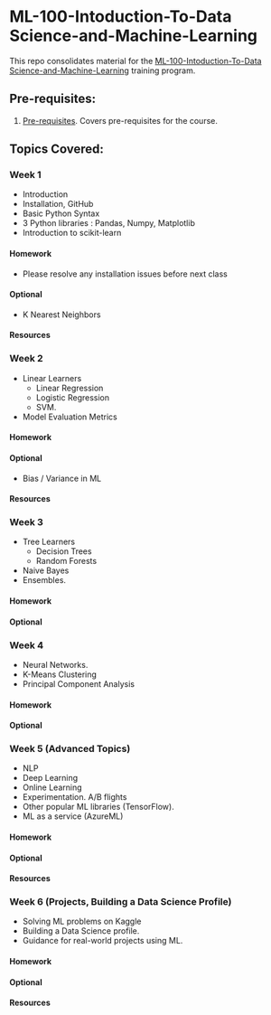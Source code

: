 # ML-100-Intoduction-To-Data Science-and-Machine-Learning

This repo consolidates material for the [ML-100-Intoduction-To-Data Science-and-Machine-Learning](http://www.z2datalabs.com/data-science) training program.

## Pre-requisites:

1. [Pre-requisites](week0).
Covers pre-requisites for the course.

## Topics Covered:

### Week 1
- Introduction
- Installation, GitHub
- Basic Python Syntax
- 3 Python libraries : Pandas, Numpy, Matplotlib
- Introduction to scikit-learn

#### Homework
- Please resolve any installation issues before next class

#### Optional
- K Nearest Neighbors

#### Resources

### Week 2
- Linear Learners
  - Linear Regression
  - Logistic Regression
  - SVM.
- Model Evaluation Metrics

#### Homework

#### Optional
- Bias / Variance in ML

#### Resources

### Week 3
- Tree Learners
    - Decision Trees
    - Random Forests
- Naive Bayes
- Ensembles.

#### Homework

#### Optional

### Week 4
- Neural Networks.
- K-Means Clustering
- Principal Component Analysis

#### Homework

#### Optional

### Week 5 (Advanced Topics)
- NLP
- Deep Learning
- Online Learning
- Experimentation. A/B flights
- Other popular ML libraries (TensorFlow).
- ML as a service (AzureML)

#### Homework

#### Optional

#### Resources

### Week 6 (Projects, Building a Data Science Profile)
- Solving ML problems on Kaggle
- Building a Data Science profile.
- Guidance for real-world projects using ML.

#### Homework

#### Optional

#### Resources
